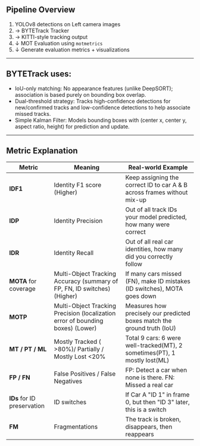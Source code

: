 ## Pipeline Overview

1. YOLOv8 detections on Left camera images
2. → BYTETrack Tracker
3. → KITTI-style tracking output
4. ↓ MOT Evaluation using `motmetrics`
5. ↓ Generate evaluation metrics + visualizations

---
## BYTETrack uses:

- IoU-only matching: No appearance features (unlike DeepSORT); association is based purely on bounding box overlap.
- Dual-threshold strategy: Tracks high-confidence detections for new/confirmed tracks and low-confidence detections to help associate missed tracks.
- Simple Kalman Filter: Models bounding boxes with (center x, center y, aspect ratio, height) for prediction and update.

---

## Metric Explanation

| Metric           | Meaning                                                                    | Real-world Example  |
| ---------------- | -------------------------------------------------------------------------- | -------------------------------------------------------------- |
| **IDF1**         | Identity F1 score (Higher)                                                 | Keep assigning the correct ID to car A & B across frames without mix-up|
| **IDP**          | Identity Precision                                                         | Out of all track IDs your model predicted, how many were correct|
| **IDR**          | Identity Recall                                                            | Out of all real car identities, how many did you correctly follow |
| **MOTA** for coverage | Multi-Object Tracking Accuracy (summary of FP, FN, ID switches) (Higher)| If many cars missed (FN), make ID mistakes (ID switches), MOTA goes down |
| **MOTP**         | Multi-Object Tracking Precision (localization error of bounding boxes) (Lower)| Measures how precisely our predicted boxes match the ground truth (IoU)|
| **MT / PT / ML** | Mostly Tracked ( >80%)/ Partially / Mostly Lost  <20%         | Total 9 cars: 6 were well-tracked(MT), 2 sometimes(PT), 1 mostly lost(ML) |
| **FP / FN**      | False Positives / False Negatives                                          | FP: Detect a car when none is there. FN: Missed a real car|
| **IDs** for ID preservation | ID switches                                                                | If Car A "ID 1" in frame 0, but then "ID 3" later, this is a switch|
| **FM**           | Fragmentations                                                             | The track is broken, disappears, then reappears |



